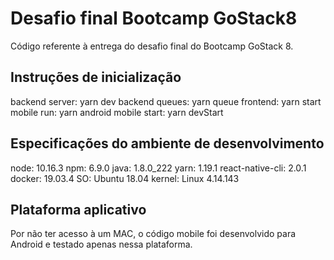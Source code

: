 # Desafio final Bootcamp GoStack8

Código referente à entrega do desafio final do Bootcamp GoStack 8.

## Instruções de inicialização

backend server: yarn dev
backend queues: yarn queue
frontend: yarn start
mobile run: yarn android
mobile start: yarn devStart

## Especificações do ambiente de desenvolvimento

node: 10.16.3
npm: 6.9.0
java: 1.8.0_222
yarn: 1.19.1
react-native-cli: 2.0.1
docker: 19.03.4
SO: Ubuntu 18.04
kernel: Linux 4.14.143

## Plataforma aplicativo

Por não ter acesso à um MAC, o código mobile foi desenvolvido para Android e testado apenas nessa plataforma.
